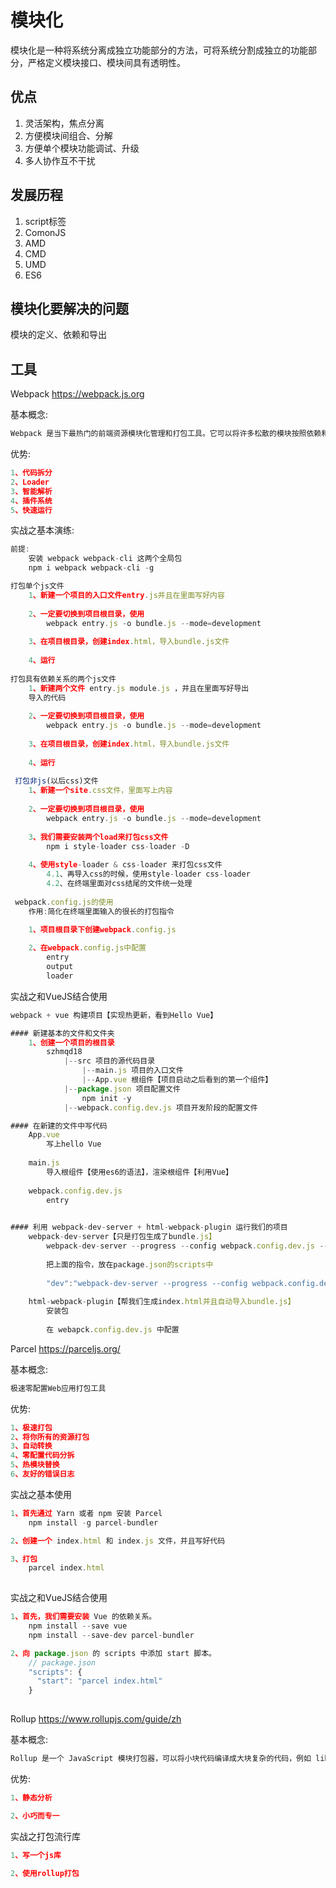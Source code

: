 
# 模块化

模块化是一种将系统分离成独立功能部分的方法，可将系统分割成独立的功能部分，严格定义模块接口、模块间具有透明性。

## 优点

1. 灵活架构，焦点分离
2. 方便模块间组合、分解
3. 方便单个模块功能调试、升级
4. 多人协作互不干扰

## 发展历程

1. script标签
2. ComonJS
3. AMD
4. CMD
5. UMD
6. ES6

## 模块化要解决的问题

模块的定义、依赖和导出

## 工具

Webpack https://webpack.js.org

基本概念:

```javascript
Webpack 是当下最热门的前端资源模块化管理和打包工具。它可以将许多松散的模块按照依赖和规则打包成符合生产环境部署的前端资源。还可以将按需加载的模块进行代码分隔，等到实际需要的时候再异步加载。通过 loader 的转换，任何形式的资源都可以视作模块，比如 CommonJs 模块、 AMD 模块、 ES6 模块、CSS、图片、 JSON、Coffeescript、 LESS 等。
```

优势:

```javascript
1、代码拆分
2、Loader
3、智能解析
4、插件系统
5、快速运行
```

实战之基本演练:

```javascript
前提:
	安装 webpack webpack-cli 这两个全局包
    npm i webpack webpack-cli -g

打包单个js文件
	1、新建一个项目的入口文件entry.js并且在里面写好内容
	
	2、一定要切换到项目根目录，使用 
		webpack entry.js -o bundle.js --mode=development
		
	3、在项目根目录，创建index.html，导入bundle.js文件
	
	4、运行
    
打包具有依赖关系的两个js文件
	1、新建两个文件 entry.js module.js ，并且在里面写好导出
	导入的代码
	
	2、一定要切换到项目根目录，使用 
		webpack entry.js -o bundle.js --mode=development
		
	3、在项目根目录，创建index.html，导入bundle.js文件
	
	4、运行
    
 打包非js(以后css)文件
	1、新建一个site.css文件，里面写上内容
	
	2、一定要切换到项目根目录，使用 
		webpack entry.js -o bundle.js --mode=development
		
	3、我们需要安装两个load来打包css文件
		npm i style-loader css-loader -D
		
	4、使用style-loader & css-loader 来打包css文件
		4.1、再导入css的时候，使用style-loader css-loader
		4.2、在终端里面对css结尾的文件统一处理
        
 webpack.config.js的使用
	作用:简化在终端里面输入的很长的打包指令

	1、项目根目录下创建webpack.config.js
	
	2、在webpack.config.js中配置
		entry
		output
		loader
```

实战之和VueJS结合使用

```javascript
webpack + vue 构建项目【实现热更新，看到Hello Vue】

#### 新建基本的文件和文件夹
	1、创建一个项目的根目录
		szhmqd18
			|--src 项目的源代码目录
				|--main.js 项目的入口文件
				|--App.vue 根组件【项目启动之后看到的第一个组件】
			|--package.json 项目配置文件
				npm init -y
			|--webpack.config.dev.js 项目开发阶段的配置文件

#### 在新建的文件中写代码
	App.vue
		写上hello Vue
		
	main.js
		导入根组件【使用es6的语法】，渲染根组件【利用Vue】
		
	webpack.config.dev.js
		entry
		

#### 利用 webpack-dev-server + html-webpack-plugin 运行我们的项目
	webpack-dev-server【只是打包生成了bundle.js】
		webpack-dev-server --progress --config webpack.config.dev.js --open --hot
		
		把上面的指令，放在package.json的scripts中
		
		"dev":"webpack-dev-server --progress --config webpack.config.dev.js --open --hot"
		
	html-webpack-plugin【帮我们生成index.html并且自动导入bundle.js】
		安装包
		
		在 webapck.config.dev.js 中配置
```



Parcel https://parceljs.org/

基本概念:

```javascript
极速零配置Web应用打包工具
```

优势:

```javascript
1、极速打包
2、将你所有的资源打包
3、自动转换
4、零配置代码分拆
5、热模块替换
6、友好的错误日志
```

实战之基本使用

```javascript
1、首先通过 Yarn 或者 npm 安装 Parcel 
	npm install -g parcel-bundler

2、创建一个 index.html 和 index.js 文件，并且写好代码

3、打包
	parcel index.html
	
```

实战之和VueJS结合使用

```javascript
1、首先，我们需要安装 Vue 的依赖关系。
	npm install --save vue
	npm install --save-dev parcel-bundler

2、向 package.json 的 scripts 中添加 start 脚本。
	// package.json
    "scripts": {
      "start": "parcel index.html"
    }
	
```

Rollup https://www.rollupjs.com/guide/zh

基本概念:

```javascript
Rollup 是一个 JavaScript 模块打包器，可以将小块代码编译成大块复杂的代码，例如 library 或应用程序。
```

优势:

```javascript
1、静态分析

2、小巧而专一
```

实战之打包流行库

```javascript
1、写一个js库

2、使用rollup打包
```

